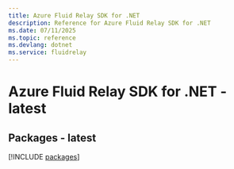 ```yaml
---
title: Azure Fluid Relay SDK for .NET
description: Reference for Azure Fluid Relay SDK for .NET
ms.date: 07/11/2025
ms.topic: reference
ms.devlang: dotnet
ms.service: fluidrelay
---
```

# Azure Fluid Relay SDK for .NET - latest
## Packages - latest
[!INCLUDE [packages](fluid-relay-index.md)]